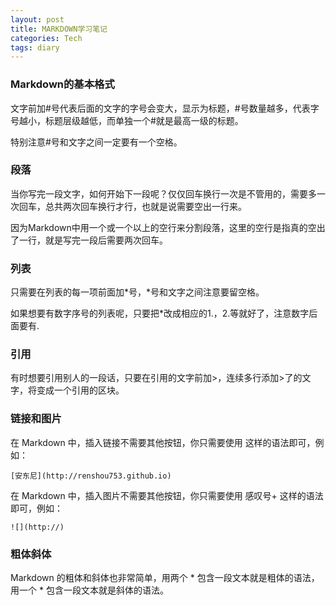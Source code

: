```yaml
---
layout: post
title: MARKDOWN学习笔记
categories: Tech
tags: diary
---
```


### Markdown的基本格式

文字前加#号代表后面的文字的字号会变大，显示为标题，#号数量越多，代表字号越小，标题层级越低，而单独一个#就是最高一级的标题。

特别注意#号和文字之间一定要有一个空格。

### 段落

当你写完一段文字，如何开始下一段呢？仅仅回车换行一次是不管用的，需要多一次回车，总共两次回车换行才行，也就是说需要空出一行来。

因为Markdown中用一个或一个以上的空行来分割段落，这里的空行是指真的空出了一行，就是写完一段后需要两次回车。

### 列表

只需要在列表的每一项前面加*号，*号和文字之间注意要留空格。

如果想要有数字序号的列表呢，只要把*改成相应的1.，2.等就好了，注意数字后面要有.

### 引用

有时想要引用别人的一段话，只要在引用的文字前加>，连续多行添加>了的文字，将变成一个引用的区块。

### 链接和图片

在 Markdown 中，插入链接不需要其他按钮，你只需要使用 [](链接地址) 这样的语法即可，例如：

    [安东尼](http://renshou753.github.io)

在 Markdown 中，插入图片不需要其他按钮，你只需要使用 感叹号+[](图片地址) 这样的语法即可，例如：

    ![](http://)

### 粗体斜体

Markdown 的粗体和斜体也非常简单，用两个 * 包含一段文本就是粗体的语法，用一个 * 包含一段文本就是斜体的语法。


